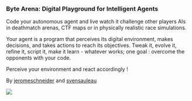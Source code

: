 ### Byte Arena: Digital Playground for Intelligent Agents

Code your autonomous agent and live watch it challenge other players AIs in deathmatch arenas, CTF maps or in physically realistic race simulations.

Your agent is a program that perceives its digital environment, makes decisions, and takes actions to reach its objectives. Tweak it, evolve it, refine it, script it, make it learn - whatever works; one goal : overcome the opponents with your code.

Perceive your environment and react accordingly !

By [jeromeschneider](https://twitter.com/jeromeschneider) and [svensauleau](https://twitter.com/svensauleau)

![](https://cloud.githubusercontent.com/assets/4974818/24494371/57a8073c-1532-11e7-9026-469640cea9a7.png)
